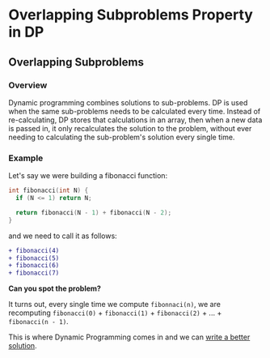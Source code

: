 # Overlapping Subproblems Property in DP

## Overlapping Subproblems

### Overview

Dynamic programming combines solutions to sub-problems. DP is used when the same sub-problems needs to be calculated every time. Instead of re-calculating, DP stores that calculations in an array, then when a new data is passed in, it only recalculates the solution to the problem, without ever needing to calculating the sub-problem's solution every single time.

### Example

Let's say we were building a fibonacci function:

```cpp
int fibonacci(int N) {
  if (N <= 1) return N;

  return fibonacci(N - 1) + fibonacci(N - 2);
}
```

and we need to call it as follows:

```diff
+ fibonacci(4)
+ fibonacci(5)
+ fibonacci(6)
+ fibonacci(7)
```

**Can you spot the problem?**

It turns out, every single time we compute `fibonnaci(n)`, we are recomputing `fibonacci(0)` + `fibonacci(1)` + `fibonacci(2)` + ... + `fibonacci(n - 1)`.

This is where Dynamic Programming comes in and we can [write a better solution](tabulation_vs_memoization.md).
